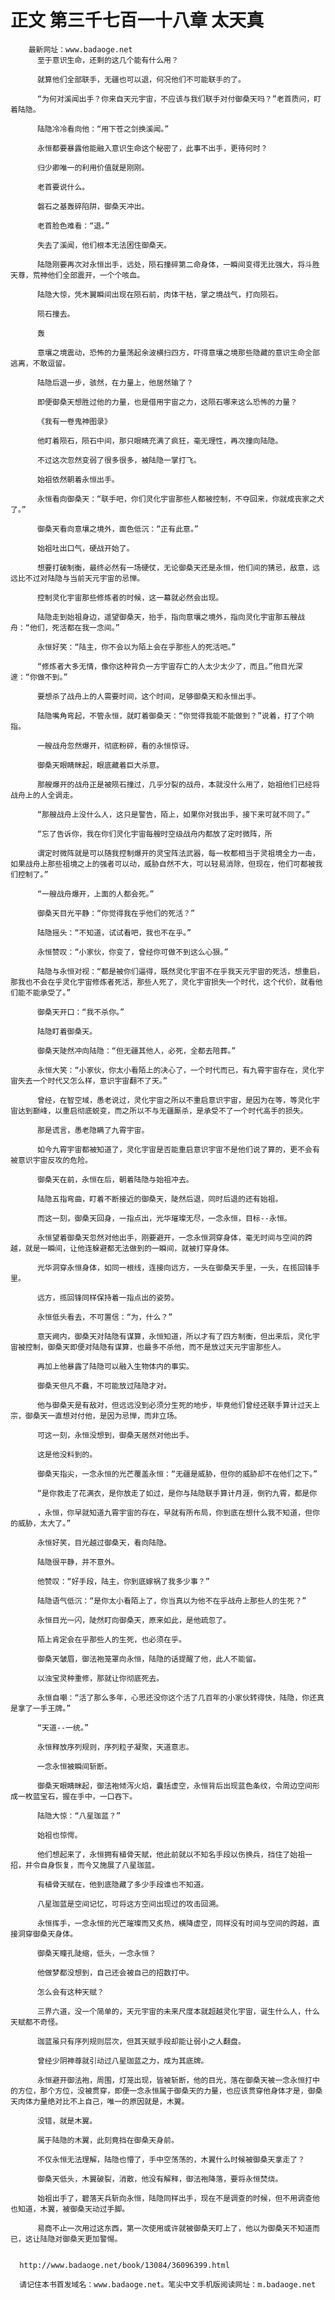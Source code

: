 # 正文 第三千七百一十八章 太天真
        最新网址：www.badaoge.net
          至于意识生命，还剩的这几个能有什么用？
      
          就算他们全部联手，无疆也可以退，何况他们不可能联手的了。
      
          “为何对溪闻出手？你来自天元宇宙，不应该与我们联手对付御桑天吗？”老首质问，盯着陆隐。
      
          陆隐冷冷看向他：“用下苍之剑换溪闻。”
      
          永恒都要暴露他能融入意识生命这个秘密了，此事不出手，更待何时？
      
          归少卿唯一的利用价值就是刚刚。
      
          老首要说什么。
      
          磐石之基轰碎陷阱，御桑天冲出。
      
          老首脸色难看：“退。”
      
          失去了溪闻，他们根本无法困住御桑天。
      
          陆隐刚要再次对永恒出手，远处，陨石撞碎第二命身体，一瞬间变得无比强大，将斗胜天尊，荒神他们全部震开，一个个咳血。
      
          陆隐大惊，凭木翼瞬间出现在陨石前，肉体干枯，掌之境战气，打向陨石。
      
          陨石撞去。
      
          轰
      
          意壤之境震动，恐怖的力量荡起余波横扫四方，吓得意壤之境那些隐藏的意识生命全部逃离，不敢逗留。
      
          陆隐后退一步，骇然，在力量上，他居然输了？
      
          即便御桑天想胜过他的力量，也是借用宇宙之力，这陨石哪来这么恐怖的力量？
      
          《我有一卷鬼神图录》
      
          他盯着陨石，陨石中间，那只眼睛充满了疯狂，毫无理性，再次撞向陆隐。
      
          不过这次忽然变弱了很多很多，被陆隐一掌打飞。
      
          始祖依然朝着永恒出手。
      
          永恒看向御桑天：“联手吧，你们灵化宇宙那些人都被控制，不夺回来，你就成丧家之犬了。”
      
          御桑天看向意壤之境外，面色低沉：“正有此意。”
      
          始祖吐出口气，硬战开始了。
      
          想要打破制衡，最终必然有一场硬仗，无论御桑天还是永恒，他们间的猜忌，敌意，远远比不过对陆隐与当前天元宇宙的忌惮。
      
          控制灵化宇宙那些修炼者的时候，这一幕就必然会出现。
      
          陆隐走到始祖身边，遥望御桑天，抬手，指向意壤之境外，指向灵化宇宙那五艘战舟：“他们，死活都在我一念间。”
      
          永恒好笑：“陆主，你不会以为陌上会在乎那些人的死活吧。”
      
          “修炼者大多无情，像你这种背负一方宇宙存亡的人太少太少了，而且。”他目光深邃：“你做不到。”
      
          要想杀了战舟上的人需要时间，这个时间，足够御桑天和永恒出手。
      
          陆隐嘴角弯起，不管永恒，就盯着御桑天：“你觉得我能不能做到？”说着，打了个响指。
      
          一艘战舟忽然爆开，彻底粉碎，看的永恒惊讶。
      
          御桑天眼睛眯起，眼底藏着巨大杀意。
      
          那艘爆开的战舟正是被陨石撞过，几乎分裂的战舟，本就没什么用了，始祖他们已经将战舟上的人全调走。
      
          “那艘战舟上没什么人，这只是警告，陌上，如果你对我出手，接下来可就不同了。”
      
          “忘了告诉你，我在你们灵化宇宙每艘时空级战舟内都放了定时微阵，所
      
          谓定时微阵就是可以随我控制爆开的灵宝阵法武器，每一枚都相当于灵祖境全力一击，如果战舟上那些祖境之上的强者可以动，威胁自然不大，可以轻易消除，但现在，他们可都被我们控制了。”
      
          “一艘战舟爆开，上面的人都会死。”
      
          御桑天目光平静：“你觉得我在乎他们的死活？”
      
          陆隐摇头：“不知道，试试看吧，我也不在乎。”
      
          永恒赞叹：“小家伙，你变了，曾经你可做不到这么心狠。”
      
          陆隐与永恒对视：“都是被你们逼得，既然灵化宇宙不在乎我天元宇宙的死活，想重启，那我也不会在乎灵化宇宙修炼者死活，那些人死了，灵化宇宙损失一个时代，这个代价，就看他们能不能承受了。”
      
          御桑天开口：“我不杀你。”
      
          陆隐盯着御桑天。
      
          御桑天陡然冲向陆隐：“但无疆其他人，必死，全都去陪葬。”
      
          永恒大笑：“小家伙，你太小看陌上的决心了，一个时代而已，有九霄宇宙存在，灵化宇宙失去一个时代又怎么样，意识宇宙翻不了天。”
      
          曾经，在智空域，愚老说过，灵化宇宙之所以不重启意识宇宙，是因为在等，等灵化宇宙达到巅峰，以重启彻底蜕变，而之所以不与无疆厮杀，是承受不了一个时代高手的损失。
      
          那是谎言，愚老隐瞒了九霄宇宙。
      
          如今九霄宇宙都被知道了，灵化宇宙是否能重启意识宇宙不是他们说了算的，更不会有被意识宇宙反攻的危险。
      
          御桑天在前，永恒在后，朝着陆隐与始祖冲去。
      
          陆隐五指弯曲，盯着不断接近的御桑天，陡然后退，同时后退的还有始祖。
      
          而这一刻，御桑天回身，一指点出，光华璀璨无尽，一念永恒，目标--永恒。
      
          永恒望着御桑天忽然对他出手，刚要避开，一念永恒洞穿身体，毫无时间与空间的跨越，就是一瞬间，让他连躲避都无法做到的一瞬间，就被打穿身体。
      
          光华洞穿永恒身体，如同一根线，连接向远方，一头在御桑天手里，一头，在揽回锋手里。
      
          远方，揽回锋同样保持着一指点出的姿势。
      
          永恒低头看去，不可置信：“为，什么？”
      
          意天阙内，御桑天对陆隐有谋算，永恒知道，所以才有了四方制衡，但出来后，灵化宇宙被控制，御桑天即便对陆隐有谋算，也最多不杀他，而不是放过天元宇宙那些人。
      
          再加上他暴露了陆隐可以融入生物体内的事实。
      
          御桑天但凡不蠢，不可能放过陆隐才对。
      
          他与御桑天是有敌对，但远远没到必须分生死的地步，毕竟他们曾经还联手算计过天上宗，御桑天一直想对付他，是因为忌惮，而非立场。
      
          可这一刻，永恒没想到，御桑天居然对他出手。
      
          这是他没料到的。
      
          御桑天指尖，一念永恒的光芒覆盖永恒：“无疆是威胁，但你的威胁却不在他们之下。”
      
          “是你救走了花满衣，是你放走了如过，是你与陆隐联手算计月涯，倒钓九霄，都是你
      
          ，永恒，你早就知道九霄宇宙的存在，早就有所布局，你到底在想什么我不知道，但你的威胁，太大了。”
      
          永恒好笑，目光越过御桑天，看向陆隐。
      
          陆隐很平静，并不意外。
      
          他赞叹：“好手段，陆主，你到底嫁祸了我多少事？”
      
          陆隐语气低沉：“是你太小看陌上了，你当真以为他不在乎战舟上那些人的生死？”
      
          永恒目光一闪，陡然盯向御桑天，原来如此，是他疏忽了。
      
          陌上肯定会在乎那些人的生死，也必须在乎。
      
          御桑天皱眉，御法袍笼罩向永恒，陆隐的话提醒了他，此人不能留。
      
          以浊宝灵种重修，那就让你彻底死去。
      
          永恒自嘲：“活了那么多年，心思还没你这个活了几百年的小家伙转得快，陆隐，你还真是拿了一手王牌。”
      
          “天道--一统。”
      
          永恒释放序列规则，序列粒子凝聚，天道意志。
      
          一念永恒被瞬间斩断。
      
          御桑天眼睛眯起，御法袍倾泻火焰，囊括虚空，永恒背后出现蓝色条纹，令周边空间形成一枚蓝宝石，握在手中，一口吞下。
      
          陆隐大惊：“八星珈蓝？”
      
          始祖也惊愕。
      
          他们想起来了，永恒拥有植骨天赋，他此前就以不知名手段以伤换兵，挡住了始祖一招，并令自身恢复，而今又施展了八星珈蓝。
      
          有植骨天赋在，他到底隐藏了多少手段谁也不知道。
      
          八星珈蓝是空间记忆，可将这方空间出现过的攻击回溯。
      
          永恒挥手，一念永恒的光芒璀璨而又炙热，横降虚空，同样没有时间与空间的跨越，直接洞穿御桑天身体。
      
          御桑天瞳孔陡缩，低头，一念永恒？
      
          他做梦都没想到，自己还会被自己的招数打中。
      
          怎么会有这种天赋？
      
          三界六道，没一个简单的，天元宇宙的未来尺度本就超越灵化宇宙，诞生什么人，什么天赋都不奇怪。
      
          珈蓝虽只有序列规则层次，但其天赋手段却能让弱小之人翻盘。
      
          曾经少阴神尊就引动过八星珈蓝之力，成为其底牌。
      
          永恒避开御法袍，周围，灯笼出现，皆被斩断，他的目光，落在御桑天被一念永恒打中的方位，那个方位，没被贯穿，即便一念永恒属于御桑天的力量，也应该贯穿他身体才是，御桑天肉体力量绝对比不上自己，唯一的原因就是，木翼。
      
          没错，就是木翼。
      
          属于陆隐的木翼，此刻竟挡在御桑天身前。
      
          不仅永恒无法理解，陆隐也懵了，手中空荡荡的，木翼什么时候被御桑天拿走了？
      
          御桑天低头，木翼破裂，消散，他没有解释，御法袍降落，要将永恒焚烧。
      
          始祖出手了，碧落天兵斩向永恒，陆隐同样出手，现在不是调查的时候，但不用调查他也知道，木翼，被御桑天动过手脚。
      
          易商不止一次用过这东西，第一次使用或许就被御桑天盯上了，他以为御桑天不知道而已，这让陆隐对御桑天更加警惕。
      
      
      http://www.badaoge.net/book/13084/36096399.html
      
      请记住本书首发域名：www.badaoge.net。笔尖中文手机版阅读网址：m.badaoge.net